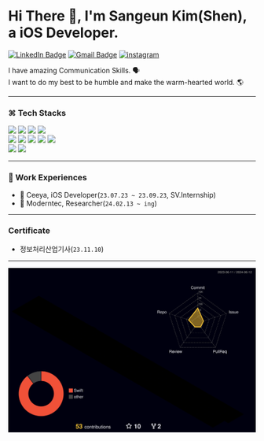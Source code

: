 # Hi There 👋, I'm Sangeun Kim(Shen), a iOS Developer.
[![LinkedIn Badge](https://img.shields.io/badge/-LinkedIn-blue?style=for-the-badge&logo=linkedin&link=https://www.linkedin.com/in/sangeun-kim-64657a256/)](https://www.linkedin.com/in/sangeun-kim-64657a256/)
[![Gmail Badge](https://img.shields.io/badge/-Gmail-c14438?logo=Gmail&logoColor=white&link=mailto:dev.sangau20@gmail.com&style=for-the-badge)](mailto:dev.sangau20@gmail.com)
[![instagram](https://img.shields.io/badge/instagram-%23000000.svg?&amp;style=for-the-badge&amp;logo=instagram&amp;logoColor=white&amp;color=dd2a7b)](https://www.instagram.com/sang_au20/)

I have amazing Communication Skills. 🗣️</br>
I want to do my best to be humble and make the warm-hearted world. 🌎

---

### ⌘ Tech Stacks
<p align='leading'>
  <img src="https://img.shields.io/badge/Swift-F05138?style=flat&logo=swift&logoColor=white"/>
  <img src="https://img.shields.io/badge/SwiftUI-0D0D0D?style=flat&logo=swift&logoColor=blue"/>
  <img src="https://img.shields.io/badge/UIKit-2396F3?style=flat&logo=UIkit&logoColor=white"/>
  <img src="https://img.shields.io/badge/Java-ED8B00?style=flat&logo=openjdk&logoColor=white"/>
  
  <br>

  <img src="https://img.shields.io/badge/Xcode-147EFB?style=flat&logo=Xcode&logoColor=white"/>
  <img src="https://img.shields.io/badge/Visual Studio Code-007ACC?style=flat&logo=Visual Studio Code&logoColor=white"/>
  <img src="https://img.shields.io/badge/Notion-000000?style=flat&logo=Notion&logoColor=white"/>
  <img src="https://img.shields.io/badge/Discord-5865F2?style=flat&logo=Discord&logoColor=white"/>
  <img src="https://img.shields.io/badge/IntelliJ_IDEA-000000?style=flat&logo==intellij-idea&logoColor=white"/>

  <br>

  <img src="https://img.shields.io/badge/Git-F05032?style=flat&logo=Git&logoColor=white"/>
  <img src="https://img.shields.io/badge/GitHub-181717?style=flat&logo=GitHub&logoColor=white"/>
</p>

---

### 💼 Work Experiences
- 🪽 Ceeya, iOS Developer(`23.07.23 ~ 23.09.23`, SV.Internship)
- 🏢 Moderntec, Researcher(`24.02.13 ~ ing`)

---

### Certificate
- 정보처리산업기사(`23.11.10`)

---

<p align='center'>
  <img src="./profile-3d-contrib/profile-night-rainbow.svg"/>
</p>
